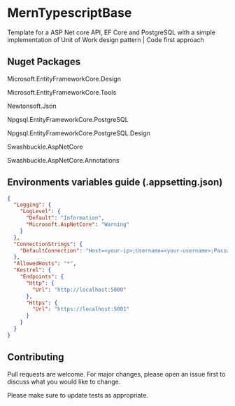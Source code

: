# MernTypescriptBase

Template for a ASP Net core API, EF Core and PostgreSQL with a simple implementation of Unit of Work design pattern | Code first approach

## Nuget Packages
Microsoft.EntityFrameworkCore.Design

Microsoft.EntityFrameworkCore.Tools

Newtonsoft.Json

Npgsql.EntityFrameworkCore.PostgreSQL

Npgsql.EntityFrameworkCore.PostgreSQL.Design

Swashbuckle.AspNetCore

Swashbuckle.AspNetCore.Annotations

## Environments variables guide (.appsetting.json)

```json
{
  "Logging": {
    "LogLevel": {
      "Default": "Information",
      "Microsoft.AspNetCore": "Warning"
    }
  },
  "ConnectionStrings": {
    "DefaultConnection": "Host=<your-ip>;Username=<your-username>;Password=<your-password>;Database=<your-db-name>"
  },
  "AllowedHosts": "*",
  "Kestrel": {
    "Endpoints": {
      "Http": {
        "Url": "http://localhost:5000"
      },
      "Https": {
        "Url": "https://localhost:5001"
      }
    }
  }
}
```

## Contributing

Pull requests are welcome. For major changes, please open an issue first
to discuss what you would like to change.

Please make sure to update tests as appropriate.
